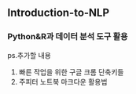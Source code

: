 ## Introduction-to-NLP  
### Python&R과 데이터 분석 도구 활용  
  
ps.추가할 내용  
1. 빠른 작업을 위한 구글 크롬 단축키들  
2. 주피터 노트북 마크다운 활용법  
